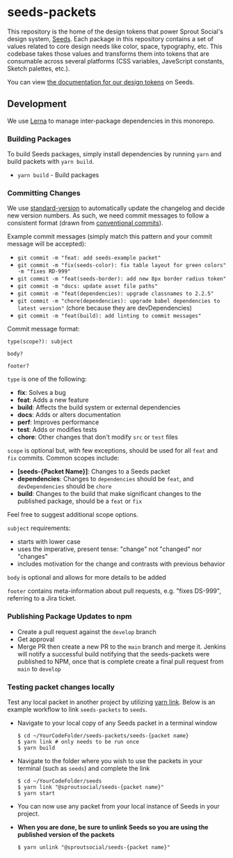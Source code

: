 # seeds-packets

This repository is the home of the design tokens that power Sprout Social's design system, [Seeds](https://sproutsocial.com/seeds). Each package in this repository contains a set of values related to core design needs like color, space, typography, etc. This codebase takes those values and transforms them into tokens that are consumable across several platforms (CSS variables, JaveScript constants, Sketch palettes, etc.).

You can view [the documentation for our design tokens](https://sproutsocial.com/seeds/resources/tokens/) on Seeds.

## Development

We use [Lerna](https://lernajs.io) to manage inter-package dependencies in this monorepo.

### Building Packages

To build Seeds packages, simply install dependencies by running `yarn` and build packets with `yarn build`.

- `yarn build` - Build packages


### Committing Changes

We use [standard-version](https://github.com/conventional-changelog/standard-version) to automatically update the changelog and decide new version numbers. As such, we need commit messages to follow a consistent format (drawn from [conventional commits](https://conventionalcommits.org/)).

Example commit messages (simply match this pattern and your commit message will be accepted):

- `git commit -m "feat: add seeds-example packet"`
- `git commit -m "fix(seeds-color): fix table layout for green colors" -m "fixes RD-999"`
- `git commit -m "feat(seeds-border): add new 8px border radius token"`
- `git commit -m "docs: update asset file paths"`
- `git commit -m "feat(dependencies): upgrade classnames to 2.2.5"`
- `git commit -m "chore(dependencies): upgrade babel dependencies to latest version"` (chore because they are devDependencies)
- `git commit -m "feat(build): add linting to commit messages"`

Commit message format:

```
type(scope?): subject

body?

footer?
```

`type` is one of the following:

- **fix**: Solves a bug
- **feat**: Adds a new feature
- **build**: Affects the build system or external dependencies
- **docs**: Adds or alters documentation
- **perf**: Improves performance
- **test**: Adds or modifies tests
- **chore**: Other changes that don't modify `src` or `test` files

`scope` is optional but, with few exceptions, should be used for all `feat` and `fix` commits. Common scopes include:

- **[seeds-{Packet Name}]**: Changes to a Seeds packet
- **dependencies**: Changes to `dependencies` should be `feat`, and `devDependencies` should be `chore`
- **build**: Changes to the build that make significant changes to the published package, should be a `feat` or `fix`

Feel free to suggest additional scope options.

`subject` requirements:

- starts with lower case
- uses the imperative, present tense: "change" not "changed" nor "changes"
- includes motivation for the change and contrasts with previous behavior

`body` is optional and allows for more details to be added

`footer` contains meta-information about pull requests, e.g. "fixes DS-999", referring to a Jira ticket.

### Publishing Package Updates to npm

- Create a pull request against the `develop` branch
- Get approval
- Merge PR then create a new PR to the `main` branch and merge it. Jenkins will notify a successful build notifying that the seeds-packets were published to NPM, once that is complete create a final pull request from `main` to `develop`


### Testing packet changes locally

Test any local packet in another project by utilizing [yarn link](https://yarnpkg.com/lang/en/docs/cli/link/). Below is an example workflow to link `seeds-packets` to `seeds`.

* Navigate to your local copy of any Seeds packet in a terminal window

  ```shell
  $ cd ~/YourCodeFolder/seeds-packets/seeds-{packet name}
  $ yarn link # only needs to be run once
  $ yarn build
  ```

* Navigate to the folder where you wish to use the packets in your terminal (such as `seeds`) and complete the link

  ```shell
  $ cd ~/YourCodeFolder/seeds
  $ yarn link "@sproutsocial/seeds-{packet name}"
  $ yarn start
  ```

* You can now use any packet from your local instance of Seeds in your project.

* **When you are done, be sure to unlink Seeds so you are using the published version of the packets**

  ```
  $ yarn unlink "@sproutsocial/seeds-{packet name}"
  ```
